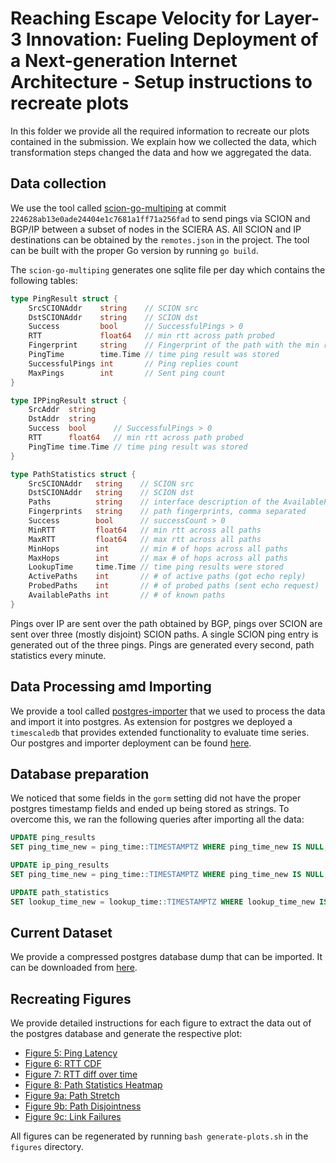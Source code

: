 # Reaching Escape Velocity for Layer-3 Innovation: Fueling Deployment of a Next-generation Internet Architecture - Setup instructions to recreate plots

In this folder we provide all the required information to recreate our plots contained in the submission. We explain how we collected the data, which transformation steps changed the data and how we aggregated the data.

## Data collection
We use the tool called [scion-go-multiping](https://github.com/FR4NK-W/scion-go-multiping) at commit `224628ab13e0ade24404e1c7681a1ff71a256fad` to send pings via SCION and BGP/IP between a subset of nodes in the SCIERA AS. All SCION and IP destinations can be obtained by the `remotes.json` in the project. The tool can be built with the proper Go version by running `go build`.

The `scion-go-multiping` generates one sqlite file per day which contains the following tables:

```go
type PingResult struct {
	SrcSCIONAddr    string    // SCION src
	DstSCIONAddr    string    // SCION dst
	Success         bool      // SuccessfulPings > 0
	RTT             float64   // min rtt across path probed
	Fingerprint     string    // Fingerprint of the path with the min rtt
	PingTime        time.Time // time ping result was stored
	SuccessfulPings int       // Ping replies count
	MaxPings        int       // Sent ping count
}

type IPPingResult struct {
	SrcAddr  string
	DstAddr  string
	Success  bool      // SuccessfulPings > 0
	RTT      float64   // min rtt across path probed
	PingTime time.Time // time ping result was stored
}

type PathStatistics struct {
	SrcSCIONAddr   string    // SCION src
	DstSCIONAddr   string    // SCION dst
	Paths          string    // interface description of the AvailablePaths, comma separated
	Fingerprints   string    // path fingerprints, comma separated
	Success        bool      // successCount > 0
	MinRTT         float64   // min rtt across all paths
	MaxRTT         float64   // max rtt across all paths
	MinHops        int       // min # of hops across all paths
	MaxHops        int       // max # of hops across all paths
	LookupTime     time.Time // time ping results were stored
	ActivePaths    int       // # of active paths (got echo reply)
	ProbedPaths    int       // # of probed paths (sent echo request)
	AvailablePaths int       // # of known paths
}
```

Pings over IP are sent over the path obtained by BGP, pings over SCION are sent over three (mostly disjoint) SCION paths. A single SCION ping entry is generated out of the three pings. Pings are generated every second, path statistics every minute.

## Data Processing amd Importing
We provide a tool called [postgres-importer](./tools/posgres-importer/main.go) that we used to process the data and import it into postgres. As extension for postgres we deployed a `timescaledb` that provides extended functionality to evaluate time series. Our postgres and importer deployment can be found [here](./tools/postgres/docker-compose.yaml).


## Database preparation
We noticed that some fields in the `gorm` setting did not have the proper postgres timestamp fields and ended up being stored as strings. To overcome this, we ran the following queries after importing all the data:

```sql
UPDATE ping_results
SET ping_time_new = ping_time::TIMESTAMPTZ WHERE ping_time_new IS NULL;

UPDATE ip_ping_results
SET ping_time_new = ping_time::TIMESTAMPTZ WHERE ping_time_new IS NULL;

UPDATE path_statistics
SET lookup_time_new = lookup_time::TIMESTAMPTZ WHERE lookup_time_new IS NULL;
```

## Current Dataset
We provide a compressed postgres database dump that can be imported. It can be downloaded from [here](https://cloud.ovgu.de/s/oAZYde4oRMfRPfY).

## Recreating Figures
We provide detailed instructions for each figure to extract the data out of the postgres database and generate the respective plot:
- [Figure 5: Ping Latency](./figures/figure_5_ping_latency/Readme.md)
- [Figure 6: RTT CDF](./figures/figure_6_rtt_cdf/Readme.md)
- [Figure 7: RTT diff over time](./figures/figure_7_rtt_diff_over_time/Readme.md)
- [Figure 8: Path Statistics Heatmap](./figures/figure_8_heatmap/Readme.md)
- [Figure 9a: Path Stretch](./figures/figure_9a_path_stretch/Readme.md)
- [Figure 9b: Path Disjointness](./figures/figure_9b_path_disjointness/Readme.md)
- [Figure 9c: Link Failures](./figures/figure_9c_link_failures/Readme.md)

All figures can be regenerated by running `bash generate-plots.sh` in the `figures` directory.